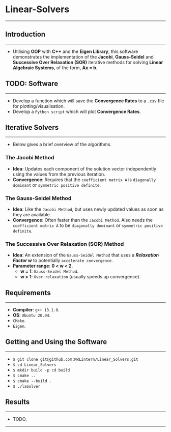 # Linear-Solvers
---

## Introduction
---
* Utilising __OOP__ with __C++__ and the __Eigen Library__, this software demonstrates the implementation of the __Jacobi__, __Gauss-Seidel__ and __Successive Over Relaxation (SOR)__ iterative methods for solving __Linear Algebraic Systems__, of the form, __Ax = b__.

## TODO: Software
---
* Develop a function which will save the __Convergence Rates__ to a `.csv` file for plotting/visualisation.
* Develop a `Python script` which will plot __Convergence Rates__.


## Iterative Solvers
---
* Below gives a brief overview of the algorithms.
### The Jacobi Method
* __Idea__: Updates each component of the solution vector independently using the values from the previous iteration.
* __Convergence__: Requires that the `coefficient matrix A` is `diagonally dominant` or `symmetric positive definite`.

  
### The Gauss-Seidel Method
* __Idea__: Like the `Jacobi Method`, but uses newly updated values as soon as they are available.
* __Convergence__: Often faster than the `Jacobi Method`. Also needs the `coefficient matrix A` to be `diagonally dominant` or `symmetric positive definite`.

### The Successive Over Relaxation (SOR) Method
* __Idea__: An extension of the `Gauss-Seidel Method` that uses a ___Relaxation Factor w___ to potentially `accelerate convergence`.
* __Parameter range__: __0 < w < 2__.
    * __w = 1__: `Gauss-Seidel Method`.
    * __w > 1__: `Over-relaxation` (usually speeds up convergence).

## Requirements
---
* __Compiler__: `g++ 13.1.0`.
* __OS__: `Ubuntu 20.04`.
* `CMake`.
* `Eigen`.

## Getting and Using the Software
---
* `$ git clone git@github.com:MRLintern/Linear_Solvers.git`
* `$ cd Linear_Solvers`
* `$ mkdir build -p cd build`
* `$ cmake ..`
* `$ cmake --build .`
* `$ ./laSolver`

## Results
---
* TODO.
---
  
